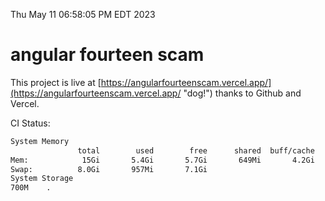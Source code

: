 Thu May 11 06:58:05 PM EDT 2023

# angular fourteen scam


This project is live at [https://angularfourteenscam.vercel.app/](https://angularfourteenscam.vercel.app/ "dog!") thanks to Github and Vercel.

CI Status: 

```bash
System Memory
               total        used        free      shared  buff/cache   available
Mem:            15Gi       5.4Gi       5.7Gi       649Mi       4.2Gi       8.9Gi
Swap:          8.0Gi       957Mi       7.1Gi
System Storage
700M	.
```
```bash
